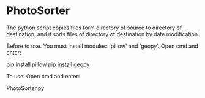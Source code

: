 # PhotoSorter
The python script copies files form directory of source to directory of destination, and it sorts files of directory of destination by date modification.

Before to use.
You must install modules: 'pillow' and 'geopy'.
Open cmd and enter:

pip install pillow
pip install geopy

To use.
Open cmd and enter:

PhotoSorter.py <Source Path> <Desination Path>
